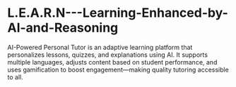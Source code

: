# L.E.A.R.N---Learning-Enhanced-by-AI-and-Reasoning
AI-Powered Personal Tutor is an adaptive learning platform that personalizes lessons, quizzes, and explanations using AI. It supports multiple languages, adjusts content based on student performance, and uses gamification to boost engagement—making quality tutoring accessible to all.
